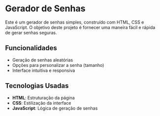 # Gerador de Senhas

Este é um gerador de senhas simples, construído com HTML, CSS e JavaScript. O objetivo deste projeto é fornecer uma maneira fácil e rápida de gerar senhas seguras.

## Funcionalidades

- Geração de senhas aleatórias
- Opções para personalizar a senha (tamanho)
- Interface intuitiva e responsiva

## Tecnologias Usadas

- **HTML**: Estruturação da página
- **CSS**: Estilização da interface
- **JavaScript**: Lógica de geração de senhas
